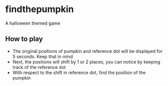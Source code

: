 # findthepumpkin
A halloween themed game

## How to play
- The original positions of pumpkin and reference dot will be displayed for 5 seconds. Keep that in mind
- Next, the positions will shift by 1 or 2 places, you can notice by keeping track of the reference dot
- With respect to the shift in reference dot, find the position of the pumpkin
